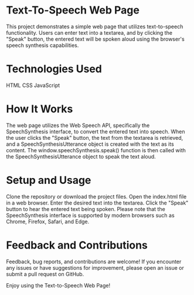 # Text-To-Speech Web Page

This project demonstrates a simple web page that utilizes text-to-speech functionality. Users can enter text into a textarea, and by clicking the "Speak" button, the entered text will be spoken aloud using the browser's speech synthesis capabilities.

# Technologies Used
HTML
CSS
JavaScript

# How It Works
The web page utilizes the Web Speech API, specifically the SpeechSynthesis interface, to convert the entered text into speech. When the user clicks the "Speak" button, the text from the textarea is retrieved, and a SpeechSynthesisUtterance object is created with the text as its content. The window.speechSynthesis.speak() function is then called with the SpeechSynthesisUtterance object to speak the text aloud.

# Setup and Usage
Clone the repository or download the project files.
Open the index.html file in a web browser.
Enter the desired text into the textarea.
Click the "Speak" button to hear the entered text being spoken.
Please note that the SpeechSynthesis interface is supported by modern browsers such as Chrome, Firefox, Safari, and Edge.

# Feedback and Contributions
Feedback, bug reports, and contributions are welcome! If you encounter any issues or have suggestions for improvement, please open an issue or submit a pull request on GitHub.

Enjoy using the Text-to-Speech Web Page!
